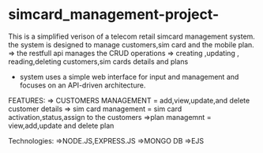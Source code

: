 # simcard_management-project-

This is a simplified verison of a telecom retail simcard management system. the system is designed to manage customers,sim card and the mobile plan.
=> the restfull api manages the CRUD operations 
  => creating ,updating , reading,deleting customers,sim cards details and plans 

* system uses a simple web interface for input and management and focuses on an API-driven architecture.


FEATURES:
    => CUSTOMERS MANAGEMENT = add,view,update,and delete customer details
    => sim card management = sim card activation,status,assign to the customers 
    =>plan managemnt = view,add,update and delete plan 

Technologies:
    =>NODE.JS,EXPRESS.JS
    =>MONGO DB
    =>EJS


    
    


    
    
